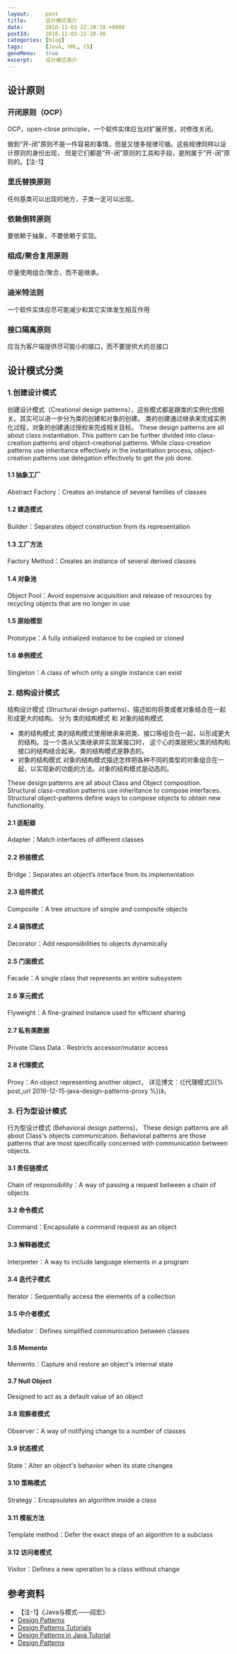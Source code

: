 ```yaml
---
layout:     post
title:      设计模式简介
date:       2016-11-03 22:10:38 +0800
postId:     2016-11-03-22-10-38
categories: [blog]
tags:       [Java, UML, CS]
geneMenu:   true
excerpt:    设计模式简介
---
```


## 设计原则

### 开闭原则（OCP）
OCP，open-close principle，一个软件实体应当对扩展开放，对修改关闭。

做到“开-闭”原则不是一件容易的事情，但是又很多规律可循。这些规律同样以设计原则的身份出现，
但是它们都是“开-闭”原则的工具和手段，是附属于“开-闭”原则的。【注-1】

### 里氏替换原则
任何基类可以出现的地方，子类一定可以出现。

### 依赖倒转原则
要依赖于抽象，不要依赖于实现。

### 组成/聚合复用原则
尽量使用组合/聚合，而不是继承。

### 迪米特法则
一个软件实体应尽可能减少和其它实体发生相互作用

### 接口隔离原则
应当为客户端提供尽可能小的接口，而不要提供大的总接口



## 设计模式分类

### 1.创建设计模式
创建设计模式（Creational design patterns），这些模式都是跟类的实例化信相关。其实可以进一步分为类的创建和对象的创建。
类的创建通过继承来完成实例化过程，对象的创建通过授权来完成相关目标。
These design patterns are all about class instantiation. This pattern can be further divided into class-creation patterns
and object-creational patterns. While class-creation patterns use inheritance effectively in the instantiation process,
object-creation patterns use delegation effectively to get the job done.

#### 1.1 抽象工厂
Abstract Factory：Creates an instance of several families of classes

#### 1.2 建造模式
Builder：Separates object construction from its representation

#### 1.3 工厂方法
Factory Method：Creates an instance of several derived classes

#### 1.4 对象池
Object Pool：Avoid expensive acquisition and release of resources by recycling objects that are no longer in use

#### 1.5 原始模型
Prototype：A fully initialized instance to be copied or cloned

#### 1.6 单例模式
Singleton：A class of which only a single instance can exist


### 2. 结构设计模式
结构设计模式 (Structural design patterns)，描述如何将类或者对象结合在一起形成更大的结构。
分为 类的结构模式 和 对象的结构模式
* 类的结构模式
类的结构模式使用继承来把类、接口等组合在一起，以形成更大的结构。当一个类从父类继承并实现某接口时，
这个心的类就把父类的结构和接口的结构结合起来。类的结构模式是静态的。
* 对象的结构模式
对象的结构模式描述怎样把各种不同的类型的对象组合在一起，以实现新的功能的方法。对象的结构模式是动态的。

These design patterns are all about Class and Object composition. 
Structural class-creation patterns use inheritance to compose interfaces. 
Structural object-patterns define ways to compose objects to obtain new functionality.

#### 2.1 适配器

Adapter：Match interfaces of different classes

#### 2.2 桥接模式
Bridge：Separates an object’s interface from its implementation

#### 2.3 组件模式
Composite：A tree structure of simple and composite objects

#### 2.4 装饰模式
Decorator：Add responsibilities to objects dynamically

#### 2.5 门面模式
Facade：A single class that represents an entire subsystem

#### 2.6 享元模式
Flyweight：A fine-grained instance used for efficient sharing

#### 2.7 私有类数据
Private Class Data：Restricts accessor/mutator access

#### 2.8 代理模式
Proxy：An object representing another object，
详见博文：《[代理模式]({% post_url 2016-12-15-java-design-patterns-proxy %})》。


### 3. 行为型设计模式
行为型设计模式 (Behavioral design patterns)，
These design patterns are all about Class's objects communication. 
Behavioral patterns are those patterns that are most
specifically concerned with communication between objects.

#### 3.1 责任链模式
Chain of responsibility：A way of passing a request between a chain of objects

#### 3.2 命令模式
Command：Encapsulate a command request as an object

#### 3.3 解释器模式
Interpreter：A way to include language elements in a program

#### 3.4 迭代子模式
Iterator：Sequentially access the elements of a collection

#### 3.5 中介者模式
Mediator：Defines simplified communication between classes

#### 3.6 Memento
Memento：Capture and restore an object's internal state

#### 3.7 Null Object
Designed to act as a default value of an object

#### 3.8 观察者模式
Observer：A way of notifying change to a number of classes

#### 3.9 状态模式
State：Alter an object's behavior when its state changes

#### 3.10 策略模式
Strategy：Encapsulates an algorithm inside a class

#### 3.11 模板方法
Template method：Defer the exact steps of an algorithm to a subclass

#### 3.12 访问者模式
Visitor：Defines a new operation to a class without change

## 参考资料

* 【注-1】《Java与模式——阎宏》
* [Design Patterns](https://sourcemaking.com/design_patterns)
* [Design Patterns Tutorials](http://www.avajava.com/tutorials/categories/design-patterns)
* [Design Patterns in Java Tutorial](http://www.tutorialspoint.com/design_pattern/)
* [Design Patterns](http://www.oodesign.com/)

```java
```



